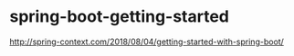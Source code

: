 # spring-boot-getting-started
http://spring-context.com/2018/08/04/getting-started-with-spring-boot/
